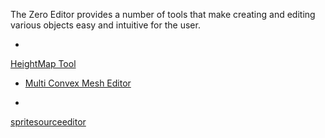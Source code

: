 
The Zero Editor provides a number of tools that make creating and editing various objects easy and intuitive for the user.

-
 [HeightMap Tool](https://github.com/ZilchEngine/ZilchDocs/blob/master/zilch_editor_documentation/zeromanual/editor/tools/heightmaptool.markdown)

-  [Multi Convex Mesh Editor](https://github.com/ZilchEngine/ZilchDocs/blob/master/zilch_editor_documentation/zeromanual/editor/tools/multiconvexmesheditor.markdown)

-
 [spritesourceeditor](https://github.com/ZilchEngine/ZilchDocs/blob/master/zilch_editor_documentation/zeromanual/graphics/sprites/spritesourceeditor.markdown)
 

 